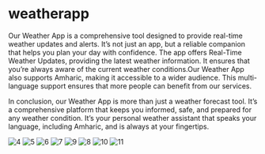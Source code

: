 # weatherapp

Our Weather App is a comprehensive tool designed to provide real-time weather updates and alerts. It’s not just an app, but a reliable companion that helps you plan your day with confidence. The app offers Real-Time Weather Updates, providing the latest weather information. It ensures that you’re always aware of the current weather conditions.Our Weather App also supports Amharic, making it accessible to a wider audience. This multi-language support ensures that more people can benefit from our services.

In conclusion, our Weather App is more than just a weather forecast tool. It’s a comprehensive platform that keeps you informed, safe, and prepared for any weather condition. It’s your personal weather assistant that speaks your language, including Amharic, and is always at your fingertips.




![4](https://github.com/teddyasfaw/Weather_app-Flutter/assets/150118893/ffe49230-fd76-428a-8a54-6a09cdab50a0)
![5](https://github.com/teddyasfaw/Weather_app-Flutter/assets/150118893/3a63d7c6-d17b-4b00-9681-1be099448ef6)
![6](https://github.com/teddyasfaw/Weather_app-Flutter/asset5563122-6434-4f3d-ac30-dabada65f233)
![7](https://github.com/teddyasfaw/Weather_app-Flutter/assets/150118893/cs/150118893/af73f85c-afd9-4a1c-aca5-7c1dbe0e229a)
![9](https://github.com/teddyasfaw/Weather_app-Flutter/assets/150118893/38a50db3-5f1a-4f0e-a7fb-aba0577d7f42)
![8](https://github.com/teddyasfaw/Weather_app-Flutter/assets/150118893/9568d115-bd4e-4151-8f20-8ad5381cbd03)
![10](https://github.com/teddyasfaw/Weather_app-Flutter/assets/150118893/9e4285cc-3586-4d18-8c9d-7fdd4b6fdea5)
![11](https://github.com/teddyasfaw/Weather_app-Flutter/assets/150118893/fe7cc261-161b-43ef-bdcb-5fc1664366ad)

